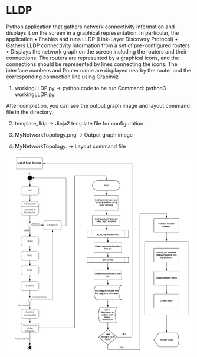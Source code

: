 # LLDP

Python application that gathers network connectivity information and displays it on the screen in a graphical representation. In particular, the application 
• Enables and runs LLDP (Link-Layer Discovery Protocol)
• Gathers LLDP connectivity information from a set of pre-configured routers
• Displays the network graph on the screen including the routers and their connections. The routers are represented by a graphical icons, and the connections should be represented by lines connecting the icons. The interface numbers and Router name are displayed nearby the router and the corresponding connection line using Graphviz

1. workingLLDP.py    -> python code to be run
Command:  python3 workingLLDP.py

After completion, you can see the output graph image and layout command file in the directory.

2. template_lldp -> Jinja2 template file for configuration

3. MyNetworkTopology.png  -> Output graph image

4. MyNetworkTopology. -> Layout command file


![FLOW/STATE DIAGRAM](https://github.com/sujithasrajan/LLDP/blob/master/flow-diagram.png)
